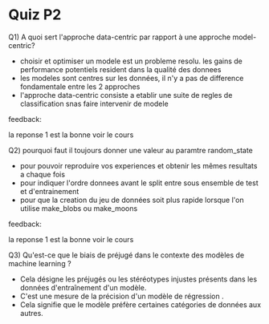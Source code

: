 # Quiz P2


Q1) A quoi sert l'approche data-centric par rapport à une approche model-centric?

- choisir et optimiser un modele est un probleme resolu. les gains de performance potentiels resident dans la qualité des donnees
- les modeles sont centres sur les données, il n'y a pas  de difference fondamentale entre les 2 approches
- l'approche data-centric consiste a etablir une suite de regles de classification snas faire intervenir de modele

feedback:

la reponse 1 est la bonne voir le cours

Q2) pourquoi faut il toujours donner une valeur au paramtre random_state

- pour pouvoir reproduire vos experiences et obtenir les mêmes resultats a chaque fois
- pour indiquer l'ordre donnees avant le split entre sous ensemble de test et d'entrainement
- pour que la creation du jeu de données soit plus rapide lorsque l'on utilise make_blobs ou make_moons

feedback:

la reponse 1 est la bonne voir le cours

Q3) Qu'est-ce que le biais de préjugé dans le contexte des modèles de machine learning ?
- Cela désigne les préjugés ou les stéréotypes injustes présents dans les données d'entraînement d'un modèle.
- C'est une mesure de la précision d'un modèle de régression .
- Cela signifie que le modèle préfère certaines catégories de données aux autres.
